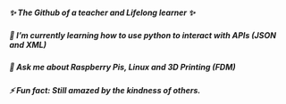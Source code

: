 ##### ✨ The Github of a teacher and Lifelong learner ✨
##### 🌱 I’m currently learning how to use python to interact with APIs (JSON and XML)
##### 💬 Ask me about Raspberry Pis, Linux and 3D Printing (FDM)
##### ⚡ Fun fact: Still amazed by the kindness of others.



<!--
**MrRKernelPanic/MrRKernelPanic** is a  _special_ ✨ repository because its `README.md` (this file) appears on your GitHub profile.

Here are some ideas to get you started:

- 🔭 I’m currently working on ...

- 👯 I’m looking to collaborate on ...
- 🤔 I’m looking for help with ...

- 📫 How to reach me: ...
- 😄 Pronouns: ...
- 
-->
